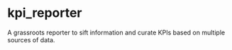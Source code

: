 # kpi_reporter
A grassroots reporter to sift information and curate KPIs based on multiple sources of data.
